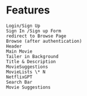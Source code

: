 # Features

    Login/Sign Up
    Sign In /Sign up Form
    redirect to Browse Page
    Browse (after authentication)
    Header
    Main Movie
    Tailer in Background
    Title & Description
    MovieSuggestions
    MovieLists \* N
    NetflixGPT
    Search Bar
    Movie Suggestions
